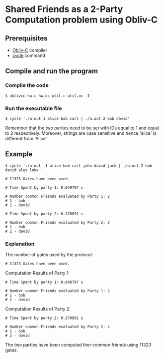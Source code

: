 # Shared Friends as a 2-Party Computation problem using Obliv-C

## Prerequisites
* [Obliv-C](https://github.com/samee/obliv-c) compiler
* [cycle](https://github.com/samee/cmd) command

## Compile and run the program
### Compile the code
    $ oblivcc hw.c hw.oc util.c util.oc -I
  
### Run the executable file
    $ cycle './a.out 1 alice bob carl | ./a.out 2 bob david'
Remember that the two parties need to be set with IDs equal to 1 and equal to 2 respectively.
Moreover, strings are case sensitive and hence 'alice' is different from 'Alice'

## Example
    $ cycle './a.out  1 alice bob carl john david jack | ./a.out 2 bob david alex luke '
    
    # 11323 Gates have been used.

    # Time Spent by party 1: 0.049797 s
    
    # Number common Friends evaluated by Party 1: 2
    # 1 - bob
    # 2 - david
    
    # Time Spent by party 2: 0.170891 s

    # Number common Friends evaluated by Party 2: 2
    # 1 - bob
    # 2 - david
    
### Explanation
The number of gates used by the protocol:

    # 11323 Gates have been used.



Computation Results of Party 1:

    # Time Spent by party 1: 0.049797 s
    
    # Number common Friends evaluated by Party 1: 2
    # 1 - bob
    # 2 - david
    
    
Computation Results of Party 2:

    # Time Spent by party 2: 0.170891 s

    # Number common Friends evaluated by Party 2: 2
    # 1 - bob
    # 2 - david
    
    
The two parties have been computed ther common friends using 11323 gates.

